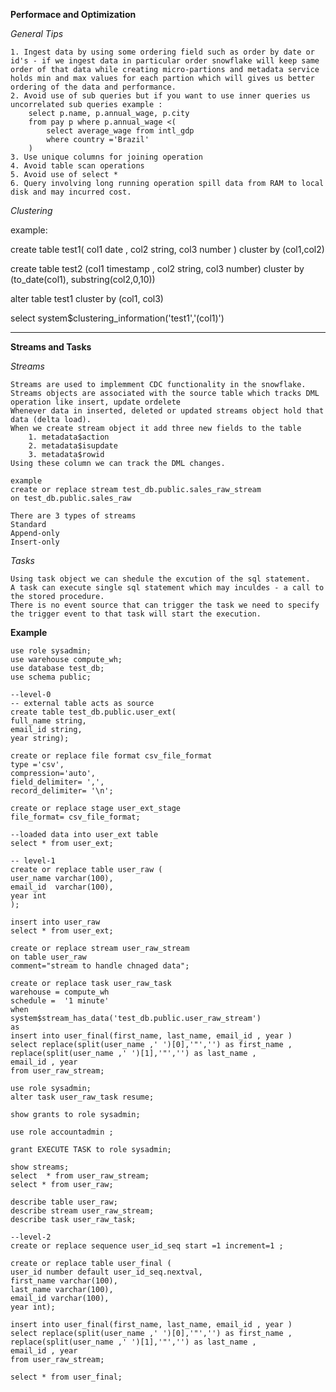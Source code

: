**Performace and Optimization**

*General Tips*

    1. Ingest data by using some ordering field such as order by date or id's - if we ingest data in particular order snowflake will keep same order of that data while creating micro-partions and metadata service holds min and max values for each partion which will gives us better ordering of the data and performance. 
    2. Avoid use of sub queries but if you want to use inner queries us uncorrelated sub queries example : 
        select p.name, p.annual_wage, p.city 
        from pay p where p.annual_wage <(
            select average_wage from intl_gdp 
            where country ='Brazil'
        )
    3. Use unique columns for joining operation 
    4. Avoid table scan operations
    5. Avoid use of select * 
    6. Query involving long running operation spill data from RAM to local disk and may incurred cost.

*Clustering*


example:

create table test1( col1 date , col2 string, col3 number )
cluster by (col1,col2)

create table test2 (col1 timestamp , col2 string, col3 number)
cluster by (to_date(col1), substring(col2,0,10))

alter table test1
cluster by (col1, col3)

select system$clustering_information('test1','(col1)')


















****
**Streams and Tasks**

*Streams*
    
    Streams are used to implemment CDC functionality in the snowflake.
    Streams objects are associated with the source table which tracks DML operation like insert, update ordelete
    Whenever data in inserted, deleted or updated streams object hold that data (delta load).
    When we create stream object it add three new fields to the table 
        1. metadata$action
        2. metadata$isupdate
        3. metadata$rowid
    Using these column we can track the DML changes. 
    
    example
    create or replace stream test_db.public.sales_raw_stream 
    on test_db.public.sales_raw

    There are 3 types of streams 
    Standard
    Append-only 
    Insert-only

*Tasks*

    Using task object we can shedule the excution of the sql statement.
    A task can execute single sql statement which may inculdes - a call to the stored procedure.
    There is no event source that can trigger the task we need to specify the trigger event to that task will start the execution. 
    

**Example**
    
    use role sysadmin; 
    use warehouse compute_wh;
    use database test_db;
    use schema public;
    
    --level-0
    -- external table acts as source 
    create table test_db.public.user_ext(
    full_name string,
    email_id string,
    year string);

    create or replace file format csv_file_format 
    type ='csv',
    compression='auto',
    field_delimiter= ',',
    record_delimiter= '\n';

    create or replace stage user_ext_stage 
    file_format= csv_file_format;

    --loaded data into user_ext table 
    select * from user_ext;

    -- level-1
    create or replace table user_raw (
    user_name varchar(100),
    email_id  varchar(100),
    year int
    );

    insert into user_raw 
    select * from user_ext;

    create or replace stream user_raw_stream
    on table user_raw
    comment="stream to handle chnaged data";

    create or replace task user_raw_task
    warehouse = compute_wh
    schedule =  '1 minute'
    when 
    system$stream_has_data('test_db.public.user_raw_stream')
    as
    insert into user_final(first_name, last_name, email_id , year )
    select replace(split(user_name ,' ')[0],'"','') as first_name ,
    replace(split(user_name ,' ')[1],'"','') as last_name ,
    email_id , year
    from user_raw_stream;

    use role sysadmin;
    alter task user_raw_task resume;

    show grants to role sysadmin; 

    use role accountadmin ;

    grant EXECUTE TASK to role sysadmin;

    show streams;
    select  * from user_raw_stream;
    select * from user_raw;

    describe table user_raw;
    describe stream user_raw_stream;
    describe task user_raw_task;

    --level-2
    create or replace sequence user_id_seq start =1 increment=1 ;

    create or replace table user_final (
    user_id number default user_id_seq.nextval,
    first_name varchar(100),
    last_name varchar(100),
    email_id varchar(100), 
    year int);

    insert into user_final(first_name, last_name, email_id , year )
    select replace(split(user_name ,' ')[0],'"','') as first_name ,
    replace(split(user_name ,' ')[1],'"','') as last_name ,
    email_id , year
    from user_raw_stream;

    select * from user_final;



